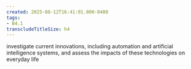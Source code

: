 ```yaml
---
created: 2025-08-12T16:41:01.000-0400
tags:
- B4.1
transcludeTitleSize: h4
---
```


investigate current innovations, including automation and artificial intelligence systems, and assess the impacts of these technologies on everyday life